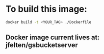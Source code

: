 # To build this image:

```bash
docker build -t <YOUR_TAG> ./Dockerfile
```

## Docker image current lives at: jfelten/gsbucketserver